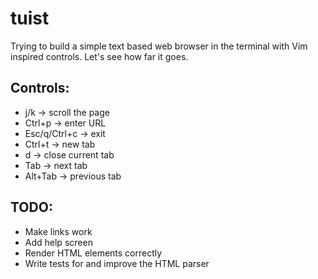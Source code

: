# tuist

Trying to build a simple text based web browser in the terminal with Vim inspired controls.
Let's see how far it goes.

## Controls:
- j/k -> scroll the page
- Ctrl+p -> enter URL
- Esc/q/Ctrl+c -> exit
- Ctrl+t -> new tab
- d -> close current tab
- Tab -> next tab
- Alt+Tab -> previous tab

## TODO:
- Make links work
- Add help screen
- Render HTML elements correctly
- Write tests for and improve the HTML parser
